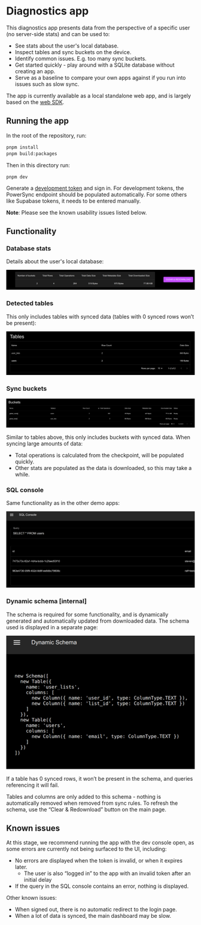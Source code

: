# Diagnostics app

This diagnostics app presents data from the perspective of a specific user (no server-side stats) and can be used to:

- See stats about the user's local database.
- Inspect tables and sync buckets on the device.
- Identify common issues. E.g. too many sync buckets.
- Get started quickly - play around with a SQLite database without creating an app.
- Serve as a baseline to compare your own apps against if you run into issues such as slow sync.

The app is currently available as a local standalone web app, and is largely based on the [web SDK](/packages/web/).

## Running the app

In the root of the repository, run:

```sh
pnpm install
pnpm build:packages
```

Then in this directory run:

```
pnpm dev
```

Generate a [development token](https://docs.powersync.com/usage/installation/authentication-setup/development-tokens) and sign in. For development tokens, the PowerSync endpoint should be populated automatically. For some others like Supabase tokens, it needs to be entered manually.

**Note**: Please see the known usability issues listed below.

## Functionality

### Database stats

Details about the user's local database:

![](public/images/diagnostics-app-stats.png)

### Detected tables

This only includes tables with synced data (tables with 0 synced rows won’t be present):

![](public/images/diagnostics-app-detected-tables.png)

### Sync buckets

![](public/images/diagnostics-app-buckets.png)

Similar to tables above, this only includes buckets with synced data.
When syncing large amounts of data:

- Total operations is calculated from the checkpoint, will be populated quickly.
- Other stats are populated as the data is downloaded, so this may take a while.

### SQL console

Same functionality as in the other demo apps:

![](public/images/diagnostics-app-sql-console.png)

### Dynamic schema [internal]

The schema is required for some functionality, and is dynamically generated and automatically updated from downloaded data. The schema used is displayed in a separate page:

![](public/images/diagnostics-app-schema.png)

If a table has 0 synced rows, it won’t be present in the schema, and queries referencing it will fail.

Tables and columns are only added to this schema - nothing is automatically removed when removed from sync rules. To refresh the schema, use the “Clear & Redownload” button on the main page.

## Known issues

At this stage, we recommend running the app with the dev console open, as some errors are currently not being surfaced to the UI, including:

- No errors are displayed when the token is invalid, or when it expires later.
  - The user is also “logged in” to the app with an invalid token after an initial delay
- If the query in the SQL console contains an error, nothing is displayed.

Other known issues:

- When signed out, there is no automatic redirect to the login page.
- When a lot of data is synced, the main dashboard may be slow.
